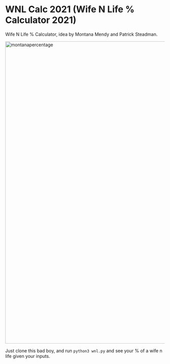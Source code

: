 # WNL Calc 2021 (Wife N Life % Calculator 2021)

Wife N Life % Calculator, idea by Montana Mendy and Patrick Steadman.

<img width="951" alt="montanapercentage" src="https://user-images.githubusercontent.com/20936398/124736687-190e6300-decc-11eb-91a2-51005e8258b6.png">

Just clone this bad boy, and run `python3 wnl.py` and see your % of a wife n life given your inputs. 
